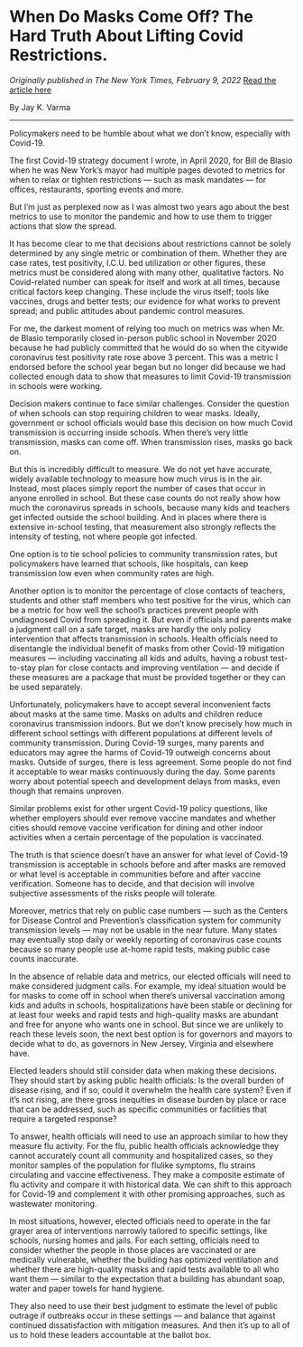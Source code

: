 # When Do Masks Come Off? The Hard Truth About Lifting Covid Restrictions.

*Originally published in The New York Times, February 9, 2022*
[Read the article here](https://www.nytimes.com/2022/02/09/opinion/masks-covid-restrictions.html)

By Jay K. Varma

---

Policymakers need to be humble about what we don’t know, especially with Covid-19.

The first Covid-19 strategy document I wrote, in April 2020, for Bill de Blasio when he was New York’s mayor had multiple pages devoted to metrics for when to relax or tighten restrictions — such as mask mandates — for offices, restaurants, sporting events and more.

But I’m just as perplexed now as I was almost two years ago about the best metrics to use to monitor the pandemic and how to use them to trigger actions that slow the spread.

It has become clear to me that decisions about restrictions cannot be solely determined by any single metric or combination of them. Whether they are case rates, test positivity, I.C.U. bed utilization or other figures, these metrics must be considered along with many other, qualitative factors. No Covid-related number can speak for itself and work at all times, because critical factors keep changing. These include the virus itself; tools like vaccines, drugs and better tests; our evidence for what works to prevent spread; and public attitudes about pandemic control measures.

For me, the darkest moment of relying too much on metrics was when Mr. de Blasio temporarily closed in-person public school in November 2020 because he had publicly committed that he would do so when the citywide coronavirus test positivity rate rose above 3 percent. This was a metric I endorsed before the school year began but no longer did because we had collected enough data to show that measures to limit Covid-19 transmission in schools were working.

Decision makers continue to face similar challenges. Consider the question of when schools can stop requiring children to wear masks. Ideally, government or school officials would base this decision on how much Covid transmission is occurring inside schools. When there’s very little transmission, masks can come off. When transmission rises, masks go back on.

But this is incredibly difficult to measure. We do not yet have accurate, widely available technology to measure how much virus is in the air. Instead, most places simply report the number of cases that occur in anyone enrolled in school. But these case counts do not really show how much the coronavirus spreads in schools, because many kids and teachers get infected outside the school building. And in places where there is extensive in-school testing, that measurement also strongly reflects the intensity of testing, not where people got infected.

One option is to tie school policies to community transmission rates, but policymakers have learned that schools, like hospitals, can keep transmission low even when community rates are high.

Another option is to monitor the percentage of close contacts of teachers, students and other staff members who test positive for the virus, which can be a metric for how well the school’s practices prevent people with undiagnosed Covid from spreading it. But even if officials and parents make a judgment call on a safe target, masks are hardly the only policy intervention that affects transmission in schools. Health officials need to disentangle the individual benefit of masks from other Covid-19 mitigation measures — including vaccinating all kids and adults, having a robust test-to-stay plan for close contacts and improving ventilation — and decide if these measures are a package that must be provided together or they can be used separately.

Unfortunately, policymakers have to accept several inconvenient facts about masks at the same time. Masks on adults and children reduce coronavirus transmission indoors. But we don’t know precisely how much in different school settings with different populations at different levels of community transmission. During Covid-19 surges, many parents and educators may agree the harms of Covid-19 outweigh concerns about masks. Outside of surges, there is less agreement. Some people do not find it acceptable to wear masks continuously during the day. Some parents worry about potential speech and development delays from masks, even though that remains unproven.

Similar problems exist for other urgent Covid-19 policy questions, like whether employers should ever remove vaccine mandates and whether cities should remove vaccine verification for dining and other indoor activities when a certain percentage of the population is vaccinated.

The truth is that science doesn’t have an answer for what level of Covid-19 transmission is acceptable in schools before and after masks are removed or what level is acceptable in communities before and after vaccine verification. Someone has to decide, and that decision will involve subjective assessments of the risks people will tolerate.

Moreover, metrics that rely on public case numbers — such as the Centers for Disease Control and Prevention’s classification system for community transmission levels — may not be usable in the near future. Many states may eventually stop daily or weekly reporting of coronavirus case counts because so many people use at-home rapid tests, making public case counts inaccurate.

In the absence of reliable data and metrics, our elected officials will need to make considered judgment calls. For example, my ideal situation would be for masks to come off in school when there’s universal vaccination among kids and adults in schools, hospitalizations have been stable or declining for at least four weeks and rapid tests and high-quality masks are abundant and free for anyone who wants one in school. But since we are unlikely to reach these levels soon, the next best option is for governors and mayors to decide what to do, as governors in New Jersey, Virginia and elsewhere have.

Elected leaders should still consider data when making these decisions. They should start by asking public health officials: Is the overall burden of disease rising, and if so, could it overwhelm the health care system? Even if it’s not rising, are there gross inequities in disease burden by place or race that can be addressed, such as specific communities or facilities that require a targeted response?

To answer, health officials will need to use an approach similar to how they measure flu activity. For the flu, public health officials acknowledge they cannot accurately count all community and hospitalized cases, so they monitor samples of the population for flulike symptoms, flu strains circulating and vaccine effectiveness. They make a composite estimate of flu activity and compare it with historical data. We can shift to this approach for Covid-19 and complement it with other promising approaches, such as wastewater monitoring.

In most situations, however, elected officials need to operate in the far grayer area of interventions narrowly tailored to specific settings, like schools, nursing homes and jails. For each setting, officials need to consider whether the people in those places are vaccinated or are medically vulnerable, whether the building has optimized ventilation and whether there are high-quality masks and rapid tests available to all who want them — similar to the expectation that a building has abundant soap, water and paper towels for hand hygiene.

They also need to use their best judgment to estimate the level of public outrage if outbreaks occur in these settings — and balance that against continued dissatisfaction with mitigation measures. And then it’s up to all of us to hold these leaders accountable at the ballot box.
